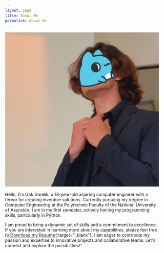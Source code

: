 ```yaml
---
layout: page
title: About Me
permalink: About Me
---
```


<img src="assets/img/bugcat face cortadito.jpeg">

Hello, I'm Oak Garelik, a 18-year-old aspiring computer engineer with a fervor for creating inventive solutions. Currently pursuing my degree in Computer Engineering at the Polytechnic Faculty of the National University of Asunción, I am in my first semester, actively honing my programming skills, particularly in Python.

I am proud to bring a dynamic set of skills and a commitment to excellence. If you are interested in learning more about my capabilities, please feel free to [Download my Resume](assets/img/Resumes/Resumen_Oak_Garelik_Grangé_10112023.pdf){:target="_blank"}. I am eager to contribute my passion and expertise to innovative projects and collaborative teams. Let's connect and explore the possibilities!"
